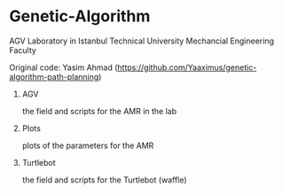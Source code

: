 # Genetic-Algorithm

AGV Laboratory in Istanbul Technical University Mechancial Engineering Faculty

Original code: Yasim Ahmad (https://github.com/Yaaximus/genetic-algorithm-path-planning)

1. AGV 

    the field and scripts for the AMR in the lab 

2. Plots 


    plots of the parameters for the AMR 

3. Turtlebot


    the field and scripts for the Turtlebot (waffle)
